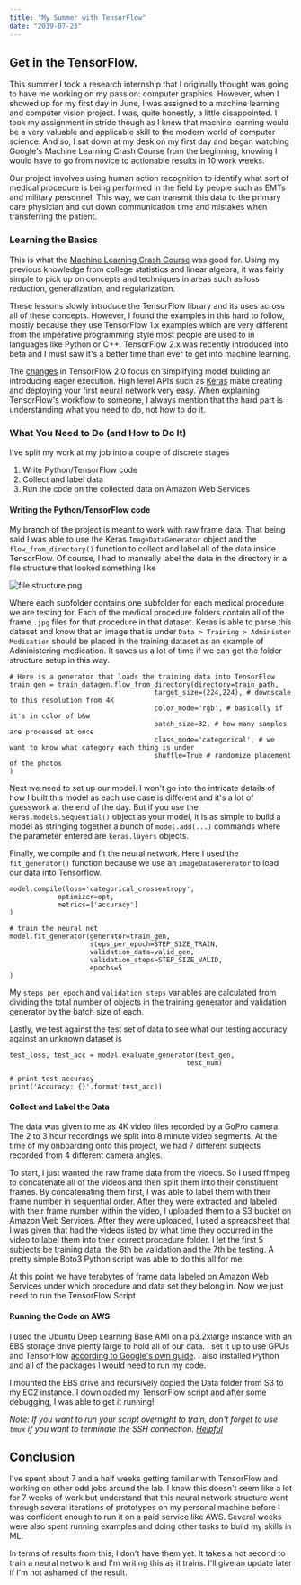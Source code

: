 ```yaml
---
title: "My Summer with TensorFlow"
date: "2019-07-23"
---
```


## Get in the TensorFlow.
This summer I took a research internship that I originally thought was going to have me working on my passion: computer graphics. However, when I showed up for my first day in June, I was assigned to a machine learning and computer vision project. I was, quite honestly, a little disappointed. I took my assignment in stride though as I knew that machine learning would be a very valuable and applicable skill to the modern world of computer science. And so, I sat down at my desk on my first day and began watching Google's Machine Learning Crash Course from the beginning, knowing I would have to go from novice to actionable results in 10 work weeks.

Our project involves using human action recognition to identify what sort of medical procedure is being performed in the field by people such as EMTs and military personnel. This way, we can transmit this data to the primary care physician and cut down communication time and mistakes when transferring the patient.

### Learning the Basics
This is what the [Machine Learning Crash Course](https://developers.google.com/machine-learning/crash-course/ml-intro) was good for. Using my previous knowledge from college statistics and linear algebra, it was fairly simple to pick up on concepts and techniques in areas such as loss reduction, generalization, and regularization.

These lessons slowly introduce the TensorFlow library and its uses across all of these concepts. However, I found the examples in this hard to follow, mostly because they use TensorFlow 1.x examples which are very different from the imperative programming style most people are used to in languages like Python or C++. TensorFlow 2.x was recently introduced into beta and I must saw it's a better time than ever to get into machine learning.

The [changes](https://medium.com/tensorflow/whats-coming-in-tensorflow-2-0-d3663832e9b8) in TensorFlow 2.0 focus on simplifying model building an introducing eager execution. High level APIs such as [Keras](https://keras.io/) make creating and deploying your first neural network very easy. When explaining TensorFlow's workflow to someone, I always mention that the hard part is understanding what you need to do, not how to do it.

### What You Need to Do (and How to Do It)
I've split my work at my job into a couple of discrete stages
1. Write Python/TensorFlow code
2. Collect and label data
3. Run the code on the collected data on Amazon Web Services

#### Writing the Python/TensorFlow code
My branch of the project is meant to work with raw frame data. That being said I was able to use the Keras `ImageDataGenerator` object and the `flow_from_directory()` function to collect and label all of the data inside TensorFlow. Of course, I had to manually label the data in the directory in a file structure that looked something like

![file structure.png](https://cdn.hashnode.com/res/hashnode/image/upload/v1563898219589/-ikBFHw0P.png)

Where each subfolder contains one subfolder for each medical procedure we are testing for. Each of the medical procedure folders contain all of the frame `.jpg` files for that procedure in that dataset. Keras is able to parse this dataset and know that an image that is under `Data > Training > Administer Medication` should be placed in the training dataset as an example of Administering medication. It saves us a lot of time if we can get the folder structure setup in this way.

```
# Here is a generator that loads the training data into TensorFlow
train_gen = train_datagen.flow_from_directory(directory=train_path,
                                    target_size=(224,224), # downscale to this resolution from 4K
                                    color_mode='rgb', # basically if it's in color of b&w
                                    batch_size=32, # how many samples are processed at once
                                    class_mode='categorical', # we want to know what category each thing is under
                                    shuffle=True # randomize placement of the photos
)
``` 

Next we need to set up our model. I won't go into the intricate details of how I built this model as each use case is different and it's a lot of guesswork at the end of the day. But if you use the `keras.models.Sequential()` object as your model, it is as simple to build a model as stringing together a bunch of `model.add(...)` commands where the parameter entered are `keras.layers` objects.

Finally, we compile and fit the neural network. Here I used the `fit_generator()` function because we use an `ImageDataGenerator` to load our data into Tensorflow.

```
model.compile(loss='categorical_crossentropy',
            optimizer=opt,
            metrics=['accuracy']
)

# train the neural net
model.fit_generator(generator=train_gen,
                    steps_per_epoch=STEP_SIZE_TRAIN,
                    validation_data=valid_gen,
                    validation_steps=STEP_SIZE_VALID,
                    epochs=5
)
```

My `steps_per_epoch` and `validation steps` variables are calculated from dividing the total number of objects in the training generator and validation generator by the batch size of each.

Lastly, we test against the test set of data to see what our testing accuracy against an unknown dataset is
```
test_loss, test_acc = model.evaluate_generator(test_gen,
                                            test_num)

# print test accuracy
print('Accuracy: {}'.format(test_acc))
```
#### Collect and Label the Data
The data was given to me as 4K video files recorded by a GoPro camera. The 2 to 3 hour recordings we split into 8 minute video segments. At the time of my onboarding onto this project, we had 7 different subjects recorded from 4 different camera angles.

To start, I just wanted the raw frame data from the videos. So I used ffmpeg to concatenate all of the videos and then split them into their constituent frames. By concatenating them first, I was able to label them with their frame number in sequential order. After they were extracted and labeled with their frame number within the video, I uploaded them to a S3 bucket on Amazon Web Services. After they were uploaded, I used a spreadsheet that I was given that had the videos listed by what time they occurred in the video to label them into their correct procedure folder. I let the first 5 subjects be training data, the 6th be validation and the 7th be testing. A pretty simple Boto3 Python script was able to do this all for me.

At this point we have terabytes of frame data labeled on Amazon Web Services under which procedure and data set they belong in. Now we just need to run the TensorFlow Script

#### Running the Code on AWS
I used the Ubuntu Deep Learning Base AMI on a p3.2xlarge instance with an EBS storage drive plenty large to hold all of our data. I set it up to use GPUs and TensorFlow [according to Google's own guide](https://www.tensorflow.org/guide/using_gpu). I also installed Python and all of the packages I would need to run my code.

I mounted the EBS drive and recursively copied the Data folder from S3 to my EC2 instance. I downloaded my TensorFlow script and after some debugging, I was able to get it running!

*Note: If you want to run your script overnight to train, don't forget to use `tmux` if you want to terminate the SSH connection. [Helpful](https://stackoverflow.com/questions/21193988/keep-server-running-on-ec2-instance-after-ssh-is-terminated)*

## Conclusion
I've spent about 7 and a half weeks getting familiar with TensorFlow and working on other odd jobs around the lab. I know this doesn't seem like a lot for 7 weeks of work but understand that this neural network structure went through several iterations of prototypes on my personal machine before I was confident enough to run it on a paid service like AWS. Several weeks were also spent running examples and doing other tasks to build my skills in ML.

In terms of results from this, I don't have them yet. It takes a hot second to train a neural network and I'm writing this as it trains. I'll give an update later if I'm not ashamed of the result.